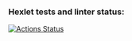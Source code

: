 ### Hexlet tests and linter status:
[![Actions Status](https://github.com/algins/java-project-99/actions/workflows/hexlet-check.yml/badge.svg)](https://github.com/algins/java-project-99/actions)